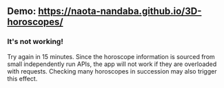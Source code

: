 ## Demo: https://naota-nandaba.github.io/3D-horoscopes/

### It's not working!

Try again in 15 minutes. Since the horoscope information is sourced from small
independently run APIs, the app will not work if they are overloaded with requests.
Checking many horoscopes in succession may also trigger this effect.
